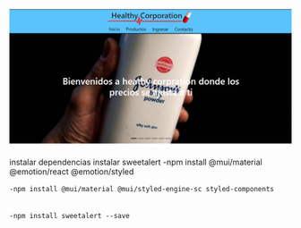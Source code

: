 <img src='./public/inicioPNG.PNG' />

instalar dependencias
instalar sweetalert 
    -npm install @mui/material @emotion/react @emotion/styled

    -npm install @mui/material @mui/styled-engine-sc styled-components
    

    -npm install sweetalert --save


